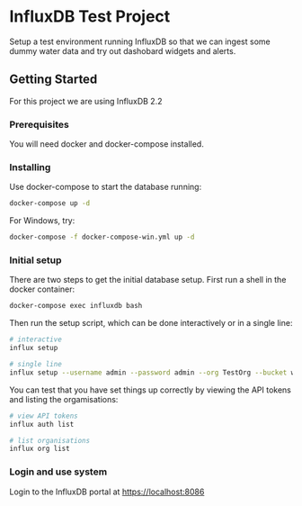 # InfluxDB Test Project

Setup a test environment running InfluxDB so that we can ingest some dummy water data and try out dashobard widgets and alerts.

## Getting Started

For this project we are using InfluxDB 2.2

### Prerequisites

You will need docker and docker-compose installed.

### Installing

Use docker-compose to start the database running:

```bash
docker-compose up -d
```

For Windows, try:

```bash
docker-compose -f docker-compose-win.yml up -d
```

### Initial setup

There are two steps to get the initial database setup. First run a shell in the docker container:

```bash
docker-compose exec influxdb bash
```

Then run the setup script, which can be done interactively or in a single line:

```bash
# interactive
influx setup

# single line
influx setup --username admin --password admin --org TestOrg --bucket water-quality --retention 0 --force
```

You can test that you have set things up correctly by viewing the API tokens and listing the orgamisations:

```bash
# view API tokens
influx auth list

# list organisations
influx org list
```

### Login and use system

Login to the InfluxDB portal at [https://localhost:8086](https://localhost:8086)
